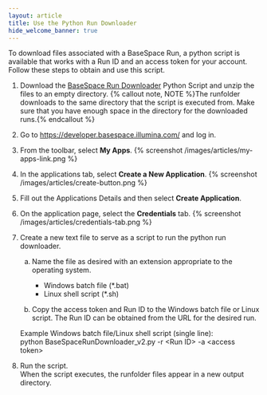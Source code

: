 ```yaml
---
layout: article
title: Use the Python Run Downloader
hide_welcome_banner: true
---
```


To download files associated with a BaseSpace Run, a python script is available that works with a Run ID and an access token for your account. Follow these steps to obtain and use this script.

1. Download the [BaseSpace Run Downloader](https://da1s119xsxmu0.cloudfront.net/sites/knowledgebase/API/08052014/Script/BaseSpaceRunDownloader_v2.zip) Python Script and unzip the files to an empty directory. 
{% callout note, NOTE %}The runfolder downloads to the same directory that the script is executed from.  Make sure that you have enough space in the directory for the downloaded runs.{% endcallout %}

1.	Go to https://developer.basespace.illumina.com/ and log in.

2.	From the toolbar, select **My Apps**.
{% screenshot /images/articles/my-apps-link.png %}

3.	In the applications tab, select **Create a New Application**.
{% screenshot /images/articles/create-button.png %}

4. Fill out the Applications Details and then select **Create Application**.

5. On the application page, select the **Credentials** tab. {% screenshot /images/articles/credentials-tab.png %}

6. Create a new text file to serve as a script to run the python run downloader. <ol type="a">
7. Name the file as desired with an extension appropriate to the operating system.
	-  Windows batch file (*.bat)
	-  Linux shell script (*.sh)
7. Copy the access token and Run ID to the Windows batch file or Linux script. The Run ID can be obtained from the URL for the desired run.</ol>
Example Windows batch file/Linux shell script (single line):
<br />python BaseSpaceRunDownloader_v2.py -r \<Run ID\> -a \<access token\>

7. Run the script.<br />When the script executes, the runfolder files appear in a new output directory. 